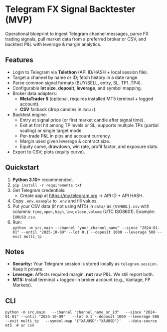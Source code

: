 # Telegram FX Signal Backtester (MVP)

Operational blueprint to ingest Telegram channel messages, parse FX trading signals, pull market data from a preferred broker or CSV, and backtest P&L with leverage & margin analytics.

## Features
- Login to Telegram via **Telethon** (API ID/HASH + local session file).
- Target a channel by name or ID; fetch history in a date range.
- Parse common signal formats (BUY/SELL, entry, SL, TP1..TP4).
- Configurable **lot size**, **deposit**, **leverage**, and symbol mapping.
- Broker data adapters:
  - **MetaTrader 5** (optional, requires installed MT5 terminal + logged account).
  - **CSV** fallback (drop candles in `data/`).
- Backtest engine:
  - Entry at signal price (or first market candle after signal time).
  - Exit at first hit among TP levels or SL; supports multiple TPs (partial scaling) or single target mode.
  - Per-trade P&L in pips and account currency.
  - Margin used given leverage & contract size.
  - Equity curve, drawdown, win rate, profit factor, and exposure stats.
- Export to CSV; plots (equity curve).

## Quickstart
1. **Python 3.10+** recommended.
2. `pip install -r requirements.txt`
3. Get Telegram credentials:
   - Create app at https://my.telegram.org -> API ID + API HASH.
4. Copy `.env.example` to `.env` and fill values.
5. Put your CSV data (if not using MT5) in `data/` as `{SYMBOL}.csv` with columns:
   `time,open,high,low,close,volume` (UTC ISO8601). Example: `EURUSD.csv`.
6. Run:  
   `python -m src.main --channel "your_channel_name" --since "2024-01-01" --until "2025-10-09" --lot 0.1 --deposit 1000 --leverage 500 --exit multi_tp`

## Notes
- **Security:** Your Telegram session is stored locally as `telegram.session`. Keep it private.
- **Leverage:** Affects required margin, **not** raw P&L. We still report both.
- **MT5:** Install terminal + logged-in broker account (e.g., Vantage, FP Markets).

## CLI
```
python -m src.main   --channel "channel_name_or_id"   --since "2024-01-01" --until "2025-10-09"   --lot 0.1 --deposit 1000 --leverage 500   --exit multi_tp   --symbol-map '{"XAUUSD":"XAUUSD"}'   --data-source mt5  # or csv
```
